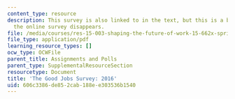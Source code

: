 ```yaml
---
content_type: resource
description: This survey is also linked to in the text, but this is a backup in case
  the online survey disappears.
file: /media/courses/res-15-003-shaping-the-future-of-work-15-662x-spring-2016/606c3386de852cab188ee303536b1540_MITRES_15_003S16_goodjobs2016.pdf
file_type: application/pdf
learning_resource_types: []
ocw_type: OCWFile
parent_title: Assignments and Polls
parent_type: SupplementalResourceSection
resourcetype: Document
title: 'The Good Jobs Survey: 2016'
uid: 606c3386-de85-2cab-188e-e303536b1540
---
```

